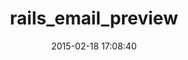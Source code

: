 ---
layout: post
title:  "rails_email_preview"
repo:   "glebm/rails_email_preview"
date:   2015-02-18 17:08:40
gemurl: https://github.com/glebm/rails_email_preview
---